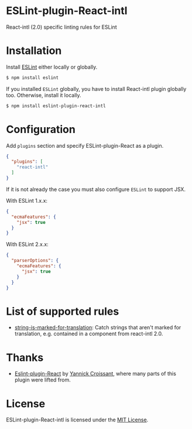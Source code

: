 ESLint-plugin-React-intl
===================

React-intl (2.0) specific linting rules for ESLint

# Installation

Install [ESLint](https://www.github.com/eslint/eslint) either locally or globally.

```sh
$ npm install eslint
```

If you installed `ESLint` globally, you have to install React-intl plugin globally too. Otherwise, install it locally.

```sh
$ npm install eslint-plugin-react-intl
```

# Configuration

Add `plugins` section and specify ESLint-plugin-React as a plugin.

```json
{
  "plugins": [
    "react-intl"
  ]
}
```


If it is not already the case you must also configure `ESLint` to support JSX.

With ESLint 1.x.x:

```json
{
  "ecmaFeatures": {
    "jsx": true
  }
}
```

With ESLint 2.x.x:

```json
{
  "parserOptions": {
    "ecmaFeatures": {
      "jsx": true
    }
  }
}
```

# List of supported rules

* [string-is-marked-for-translation](docs/rules/display-name.md): Catch strings that aren't marked for translation, e.g. contained in a <FormattedSomething /> component from react-intl 2.0.

# Thanks
* [Eslint-plugin-React](https://github.com/yannickcr/eslint-plugin-react) by [Yannick Croissant](https://github.com/yannickcr), where many parts of this plugin were lifted from.

# License

ESLint-plugin-React-intl is licensed under the [MIT License](http://www.opensource.org/licenses/mit-license.php).


[npm-url]: https://npmjs.org/package/eslint-plugin-react-intl
